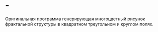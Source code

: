 # -
Оригинальная программа генерирующая многоцветный рисунок фрактальной структуры в квадратном треугольном и круглом полях.
